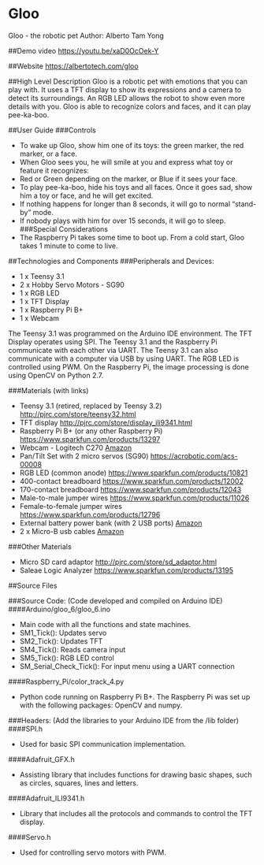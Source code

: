 # Gloo
Gloo - the robotic pet
Author: Alberto Tam Yong

##Demo video
https://youtu.be/xaD0OcOek-Y

##Website
https://albertotech.com/gloo

##High Level Description
Gloo is a robotic pet with emotions that you can play with. It uses a TFT display to show its expressions and a camera to detect its surroundings. An RGB LED allows the robot to show even more details with you. Gloo is able to recognize colors and faces, and it can play pee-ka-boo.

##User Guide
###Controls
- To wake up Gloo, show him one of its toys: the green marker, the red marker, or a face.
- When Gloo sees you, he will smile at you and express what toy or feature it recognizes:
- Red or Green depending on the marker, or Blue if it sees your face.
- To play pee-ka-boo, hide his toys and all faces. Once it goes sad, show him a toy or face, and he will get excited.
- If nothing happens for longer than 8 seconds, it will go to normal “stand-by” mode.
- If nobody plays with him for over 15 seconds, it will go to sleep.
###Special Considerations
- The Raspberry Pi takes some time to boot up. From a cold start, Gloo takes 1 minute to come to live.

##Technologies and Components
###Peripherals and Devices:
- 1 x Teensy 3.1
- 2 x Hobby Servo Motors - SG90
- 1 x RGB LED
- 1 x TFT Display
- 1 x Raspberry Pi B+
- 1 x Webcam 

The Teensy 3.1 was programmed on the Arduino IDE environment. The TFT Display operates using SPI. The Teensy 3.1 and the Raspberry Pi communicate with each other via UART. The Teensy 3.1 can also communicate with a computer via USB by using UART. The RGB LED is controlled using PWM. On the Raspberry Pi, the image processing is done using OpenCV on Python 2.7.

###Materials (with links)
- Teensy 3.1 (retired, replaced by Teensy 3.2) http://pjrc.com/store/teensy32.html
- TFT display http://pjrc.com/store/display_ili9341.html
- Raspberry Pi B+ (or any other Raspberry Pi) https://www.sparkfun.com/products/13297
- Webcam - Logitech C270 [Amazon](http://www.amazon.com/Logitech-Webcam-Widescreen-Calling-Recording/dp/B004FHO5Y6/ref=sr_1_2?s=pc&ie=UTF8&qid=1450209522&sr=1-2&keywords=logitech+webcam)
- Pan/Tilt Set with 2 micro servos (SG90) https://acrobotic.com/acs-00008
- RGB LED (common anode) https://www.sparkfun.com/products/10821
- 400-contact breadboard https://www.sparkfun.com/products/12002
- 170-contact breadboard https://www.sparkfun.com/products/12043
- Male-to-male jumper wires https://www.sparkfun.com/products/11026
- Female-to-female jumper wires https://www.sparkfun.com/products/12796
- External battery power bank (with 2 USB ports) [Amazon](http://www.amazon.com/KMASHI-10000mAh-External-Portable-Powerful/dp/B00JM59JPG/ref=sr_1_1?ie=UTF8&qid=1450210301&sr=8-1&keywords=powerbank)
- 2 x Micro-B usb cables [Amazon](http://www.amazon.com/Aukey-Hi-speed-Charging-Smartphones-CB-D10/dp/B00SWAS0DY/ref=sr_1_1?ie=UTF8&qid=1450210350&sr=8-1&keywords=usb+cable+aukey)

###Other Materials
- Micro SD card adaptor http://pjrc.com/store/sd_adaptor.html 
- Saleae Logic Analyzer https://www.sparkfun.com/products/13195

##Source Files

###Source Code: (Code developed and compiled on Arduino IDE)
####Arduino/gloo_6/gloo_6.ino
- Main code with all the functions and state machines.
- SM1_Tick(): Updates servo
- SM2_Tick(): Updates TFT
- SM4_Tick(): Reads camera input
- SM5_Tick(): RGB LED control
- SM_Serial_Check_Tick(): For input menu using a UART connection

####Raspberry_Pi/color_track_4.py
- Python code running on Raspberry Pi B+. The Raspberry Pi was set up with the following packages: OpenCV and numpy.

###Headers: (Add the libraries to your Arduino IDE from the /lib folder)
####SPI.h
- Used for basic SPI communication implementation.

####Adafruit_GFX.h
- Assisting library that includes functions for drawing basic shapes, such as circles, squares, lines and letters.

####Adafruit_ILI9341.h
- Library that includes all the protocols and commands to control the TFT display.

####Servo.h
- Used for controlling servo motors with PWM.

